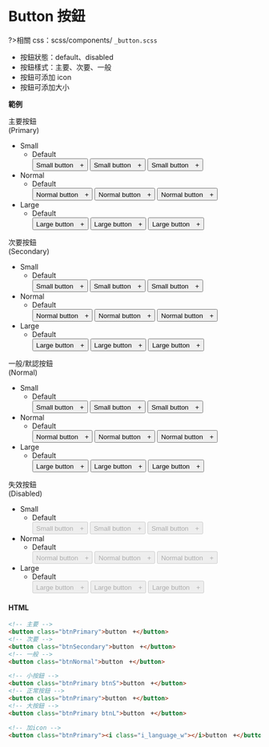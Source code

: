 # Button 按鈕

?>相關 css：scss/components/ `_button.scss`

- 按鈕狀態：default、disabled
- 按鈕樣式：主要、次要、一般
- 按鈕可添加 icon
- 按鈕可添加大小

**範例**

<div class="bp">
  <div class="btnGrp">
    <div class="title">主要按鈕<br />(Primary)</div>
    <ul>
      <li>
        <div class="title">Small</div>
        <ul>
          <li>
            <div class="title">Default</div>
            <div class="btnBox">
              <button class="btnPrimary btnS"><i class="i_language_w"></i>Small button　+</button>
              <button class="btnPrimary btnS bd"><i class="i_language_b"></i>Small button　+</button>
              <button class="btnPrimary btnS nbd"><i class="i_language_b"></i>Small button　+</button>
            </div>
          </li>
        </ul>
      </li>
      <li>
        <div class="title">Normal</div>
        <ul>
          <li>
            <div class="title">Default</div>
            <div class="btnBox">
              <button class="btnPrimary"><i class="i_language_w"></i>Normal button　+</button>
              <button class="btnPrimary bd"><i class="i_language_b"></i>Normal button　+</button>
              <button class="btnPrimary nbd"><i class="i_language_b"></i>Normal button　+</button>
            </div>
          </li>
        </ul>
      </li>
      <li>
        <div class="title">Large</div>
        <ul>
          <li>
            <div class="title">Default</div>
            <div class="btnBox">
              <button class="btnPrimary btnL"><i class="i_language_w"></i>Large button　+</button>
              <button class="btnPrimary btnL bd"><i class="i_language_b"></i>Large button　+</button>
              <button class="btnPrimary btnL nbd"><i class="i_language_b"></i>Large button　+</button>
            </div>
          </li>
        </ul>
      </li>
    </ul>

  </div>
  <div class="btnGrp">
    <div class="title">次要按鈕<br />(Secondary)</div>
    <ul>
      <li>
        <div class="title">Small</div>
        <ul>
          <li>
            <div class="title">Default</div>
            <div class="btnBox">
              <button class="btnSecondary btnS"><i class="i_language_w"></i>Small button　+</button>
              <button class="btnSecondary btnS bd"><i class="i_language_b"></i>Small button　+</button>
              <button class="btnSecondary btnS nbd"><i class="i_language_b"></i>Small button　+</button>
            </div>
          </li>
        </ul>
      </li>
      <li>
        <div class="title">Normal</div>
        <ul>
          <li>
            <div class="title">Default</div>
            <div class="btnBox">
              <button class="btnSecondary"><i class="i_language_w"></i>Normal button　+</button>
              <button class="btnSecondary bd"><i class="i_language_b"></i>Normal button　+</button>
              <button class="btnSecondary nbd"><i class="i_language_b"></i>Normal button　+</button>
            </div>
          </li>
        </ul>
      </li>
      <li>
        <div class="title">Large</div>
        <ul>
          <li>
            <div class="title">Default</div>
            <div class="btnBox">
              <button class="btnSecondary btnL"><i class="i_language_w"></i>Large button　+</button>
              <button class="btnSecondary btnL bd"><i class="i_language_b"></i>Large button　+</button>
              <button class="btnSecondary btnL nbd"><i class="i_language_b"></i>Large button　+</button>
            </div>
          </li>
        </ul>
      </li>
    </ul>
  </div>
  <div class="btnGrp">
    <div class="title">一般/默認按鈕<br />(Normal)</div>
    <ul>
      <li>
        <div class="title">Small</div>
        <ul>
          <li>
            <div class="title">Default</div>
            <div class="btnBox">
              <button class="btnNormal btnS"><i class="i_language_dk"></i>Small button　+</button>
              <button class="btnNormal btnS bd"><i class="i_language_dk"></i>Small button　+</button>
              <button class="btnNormal btnS nbd"><i class="i_language_dk"></i>Small button　+</button>
            </div>
          </li>
        </ul>
      </li>
      <li>
        <div class="title">Normal</div>
        <ul>
          <li>
            <div class="title">Default</div>
            <div class="btnBox">
              <button class="btnNormal"><i class="i_language_dk"></i>Normal button　+</button>
              <button class="btnNormal bd"><i class="i_language_dk"></i>Normal button　+</button>
              <button class="btnNormal nbd"><i class="i_language_dk"></i>Normal button　+</button>
            </div>
          </li>
        </ul>
      </li>
      <li>
        <div class="title">Large</div>
        <ul>
          <li>
            <div class="title">Default</div>
            <div class="btnBox">
              <button class="btnNormal btnL"><i class="i_language_dk"></i>Large button　+</button>
              <button class="btnNormal btnL bd"><i class="i_language_dk"></i>Large button　+</button>
              <button class="btnNormal btnL nbd"><i class="i_language_dk"></i>Large button　+</button>
            </div>
          </li>
        </ul>
      </li>
    </ul>
  </div>
  <div class="btnGrp">
    <div class="title">失效按鈕<br />(Disabled)</div>
    <ul>
      <li>
        <div class="title">Small</div>
        <ul>
          <li>
            <div class="title">Default</div>
            <div class="btnBox">
              <button class="btnPrimary btnS" disabled><i class="i_language_dk"></i>Small button　+</button>
              <button class="btnPrimary btnS bd" disabled><i class="i_language_dk"></i>Small button　+</button>
              <button class="btnPrimary btnS nbd" disabled><i class="i_language_dk"></i>Small button　+</button>
            </div>
          </li>
        </ul>
      </li>
      <li>
        <div class="title">Normal</div>
        <ul>
          <li>
            <div class="title">Default</div>
            <div class="btnBox">
              <button class="btnSecondary" disabled><i class="i_language_dk"></i>Normal button　+</button>
              <button class="btnSecondary bd" disabled><i class="i_language_dk"></i>Normal button　+</button>
              <button class="btnSecondary nbd" disabled><i class="i_language_dk"></i>Normal button　+</button>
            </div>
          </li>
        </ul>
      </li>
      <li>
        <div class="title">Large</div>
        <ul>
          <li>
            <div class="title">Default</div>
            <div class="btnBox">
              <button class="btnNormal btnL" disabled><i class="i_language_dk"></i>Large button　+</button>
              <button class="btnNormal btnL bd" disabled><i class="i_language_dk"></i>Large button　+</button>
              <button class="btnNormal btnL nbd" disabled><i class="i_language_dk"></i>Large button　+</button>
            </div>
          </li>
        </ul>
      </li>
    </ul>
  </div>
</div>

<!-- tabs:start -->

#### **HTML**

```html
<!-- 主要 -->
<button class="btnPrimary">button　+</button>
<!-- 次要 -->
<button class="btnSecondary">button　+</button>
<!-- 一般 -->
<button class="btnNormal">button　+</button>

<!-- 小按鈕 -->
<button class="btnPrimary btnS">button　+</button>
<!-- 正常按鈕 -->
<button class="btnPrimary">button　+</button>
<!-- 大按鈕 -->
<button class="btnPrimary btnL">button　+</button>

<!-- 加icon -->
<button class="btnPrimary"><i class="i_language_w"></i>button　+</button>
```

<!-- tabs:end -->
